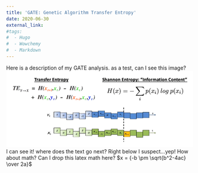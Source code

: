 ```yaml
---
title: 'GATE: Genetic Algorithm Transfer Entropy'
date: 2020-06-30
external_link:
#tags:
#  - Hugo
#  - Wowchemy
#  - Markdown
---
```


Here is a description of my GATE analysis. as a test, can I see this image? ![Image alt](images/test.png) I can see it! where does the text go next? Right below I suspect...yep! How about math? Can I drop this latex math here? $x = {-b \pm \sqrt{b^2-4ac} \over 2a}$

<!--more-->
